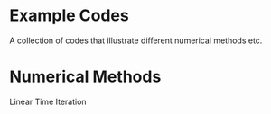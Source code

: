 # Example Codes
A collection of codes that illustrate different numerical methods etc.
# Numerical Methods
Linear Time Iteration

